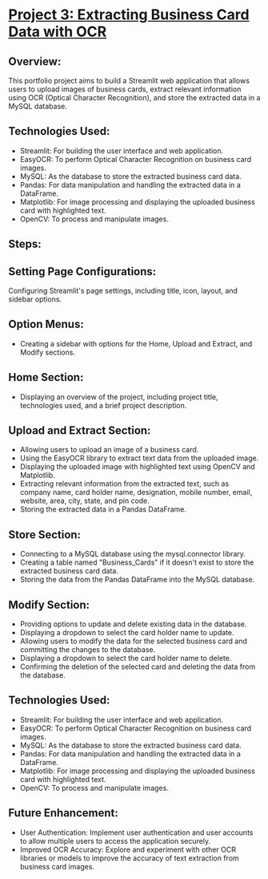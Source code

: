 # [Project 3: Extracting Business Card Data with OCR](https://github.com/saranyaravi91/Bizcard_project3)
## Overview:
   This portfolio project aims to build a Streamlit web application that allows users to upload images of business cards, extract relevant information using OCR (Optical 
   Character Recognition), and store the extracted data in a MySQL database.
## Technologies Used:
   * Streamlit: For building the user interface and web application.
   * EasyOCR: To perform Optical Character Recognition on business card images.
   * MySQL: As the database to store the extracted business card data.
   * Pandas: For data manipulation and handling the extracted data in a DataFrame.
   * Matplotlib: For image processing and displaying the uploaded business card with highlighted text.
   * OpenCV: To process and manipulate images.
## Steps:
## Setting Page Configurations: 
   Configuring Streamlit's page settings, including title, icon, layout, and sidebar options.
## Option Menus:
   * Creating a sidebar with options for the Home, Upload and Extract, and Modify sections.
## Home Section:
   * Displaying an overview of the project, including project title, technologies used, and a brief project description.
## Upload and Extract Section:
   * Allowing users to upload an image of a business card.
   * Using the EasyOCR library to extract text data from the uploaded image.
   * Displaying the uploaded image with highlighted text using OpenCV and Matplotlib.
   * Extracting relevant information from the extracted text, such as company name, card holder name, designation, mobile number, email, website, area, city, state, and 
     pin code.
   * Storing the extracted data in a Pandas DataFrame.
## Store Section:
   * Connecting to a MySQL database using the mysql.connector library.
   * Creating a table named "Business_Cards" if it doesn't exist to store the extracted business card data.
   * Storing the data from the Pandas DataFrame into the MySQL database.
## Modify Section:
   * Providing options to update and delete existing data in the database.
   * Displaying a dropdown to select the card holder name to update.
   * Allowing users to modify the data for the selected business card and committing the changes to the database.
   * Displaying a dropdown to select the card holder name to delete.
   * Confirming the deletion of the selected card and deleting the data from the database.
## Technologies Used:
   * Streamlit: For building the user interface and web application.
   * EasyOCR: To perform Optical Character Recognition on business card images.
   * MySQL: As the database to store the extracted business card data.
   * Pandas: For data manipulation and handling the extracted data in a DataFrame.
   * Matplotlib: For image processing and displaying the uploaded business card with highlighted text.
   * OpenCV: To process and manipulate images.
## Future Enhancement:
   * User Authentication: Implement user authentication and user accounts to allow multiple users to access the application securely. 
   * Improved OCR Accuracy: Explore and experiment with other OCR libraries or models to improve the accuracy of text extraction from business card images.
